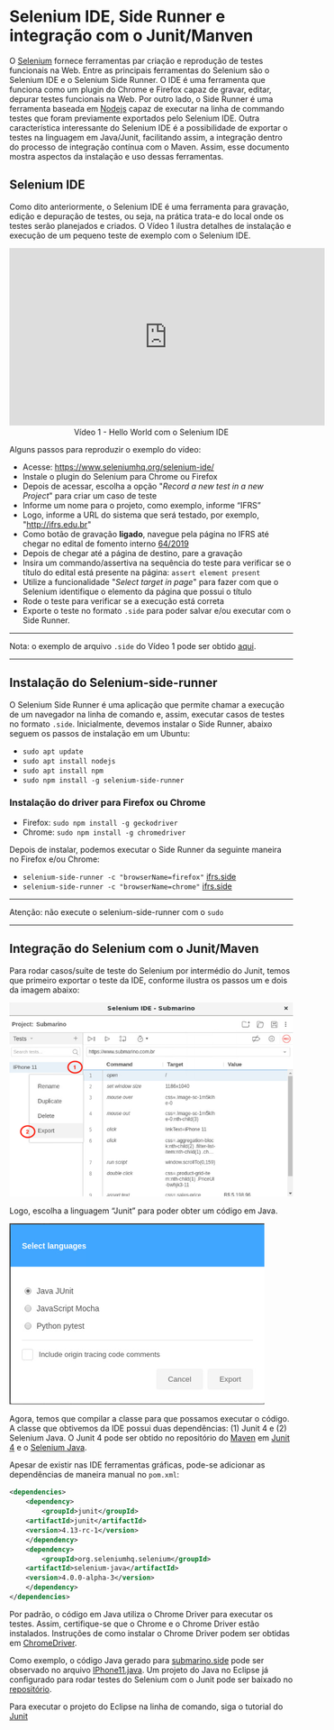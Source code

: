 # Selenium IDE, Side Runner e integração com o Junit/Manven

O [Selenium](https://www.selenium.dev) fornece ferramentas par criação e reprodução de testes funcionais na Web. Entre as principais ferramentas do Selenium são o Selenium IDE e o Selenium Side Runner. O IDE é uma ferramenta que funciona como um plugin do Chrome e Firefox capaz de gravar, editar, depurar testes funcionais na Web. Por outro lado, o Side Runner é uma ferramenta baseada em [Nodejs](https://nodejs.org/en/) capaz de executar na linha de commando testes que foram previamente exportados pelo Selenium IDE. Outra característica interessante do Selenium IDE é a possibilidade de exportar o testes na linguagem em Java/Junit, facilitando assim, a integração dentro do processo de integração contínua com o Maven. Assim, esse documento mostra aspectos da instalação e uso dessas ferramentas.

## Selenium IDE

Como dito anteriormente, o Selenium IDE é uma ferramenta para gravação, edição e depuração de testes, ou seja, na prática trata-e do local onde os testes serão planejados e criados. O Vídeo 1 ilustra detalhes de instalação e execução de um pequeno teste de exemplo com o Selenium IDE.

<center>
    <iframe
    width="560" height="315"
    src="https://www.youtube.com/embed/l2vfOkYwQlE"
    frameborder="0"
    allow="accelerometer; autoplay; clipboard-write; encrypted-media; gyroscope; picture-in-picture"
    allowfullscreen>
    </iframe>
</center>

<center>Vídeo 1 - Hello World com o Selenium IDE</center>

Alguns passos para reproduzir o exemplo do vídeo:

* Acesse: https://www.seleniumhq.org/selenium-ide/
* Instale o plugin do Selenium para Chrome ou Firefox
* Depois de acessar, escolha a opção "*Record a new test in a new Project*" para criar um caso de teste
* Informe um nome para o projeto, como exemplo, informe “IFRS”
* Logo, informe a URL do sistema que será testado, por exemplo, "http://ifrs.edu.br"
* Como botão de gravação **ligado**, navegue pela página no IFRS até chegar no edital de fomento interno  [64/2019](https://ifrs.edu.br/editais/edital-ifrs-no-64-2019-fomento-interno-para-projetos-de-pesquisa-e-inovacao-2020-2021/)
* Depois de chegar até a página de destino, pare a gravação
* Insira um commando/assertiva na sequência do teste para verificar se o título do edital está presente na página: `assert element present`
* Utilize a funcionalidade "*Select target in page*" para fazer com que o Selenium identifique o elemento da página que possui o título
* Rode o teste para verificar se a execução está correta
* Exporte o teste no formato `.side` para poder salvar e/ou executar com o Side Runner.

---
Nota: o exemplo de arquivo `.side` do Vídeo 1 pode ser obtido [aqui](https://github.com/rodrigoprestesmachado/vvs/blob/master/selenium/ifrs.side).

---

## Instalação do Selenium-side-runner

O Selenium Side Runner é uma aplicação que permite chamar a execução de um navegador na linha de comando e, assim, executar casos de testes no formato `.side`. Inicialmente, devemos instalar o Side Runner, abaixo seguem os passos de instalação em um Ubuntu:

* `sudo apt update`
* `sudo apt install nodejs`
* `sudo apt install npm`
* `sudo npm install -g selenium-side-runner`

### Instalação do driver para Firefox ou Chrome

* Firefox: `sudo npm install -g geckodriver`
* Chrome: `sudo npm install -g chromedriver`

Depois de instalar, podemos executar o Side Runner da seguinte maneira no Firefox e/ou Chrome:

* `selenium-side-runner -c "browserName=firefox"` [ifrs.side](https://github.com/rodrigoprestesmachado/vvs/blob/master/selenium/ifrs.side)
* `selenium-side-runner -c "browserName=chrome"` [ifrs.side](https://github.com/rodrigoprestesmachado/vvs/blob/master/selenium/ifrs.side)

---
Atenção: não execute o selenium-side-runner com o `sudo`

---

## Integração do Selenium com o Junit/Maven

Para rodar casos/suíte de teste do Selenium por intermédio do Junit, temos que primeiro exportar o teste da IDE, conforme ilustra os passos um e dois da imagem abaixo:

![](img/SeleniumJunitExport.png)

Logo, escolha a linguagem “Junit” para poder obter um código em Java.

![](img/SeleniumJunit.png)

Agora, temos que compilar a classe para que possamos executar o código. A classe que obtivemos da IDE possui duas dependências: (1) Junit 4 e (2) Selenium Java. O Junit 4 pode ser obtido no repositório do [Maven](https://mvnrepository.com) em [Junit 4](https://mvnrepository.com/artifact/junit/junit) e o [Selenium Java](https://mvnrepository.com/artifact/org.seleniumhq.selenium/selenium-java).

Apesar de existir nas IDE ferramentas gráficas, pode-se adicionar as dependências de maneira manual no `pom.xml`:

```xml
<dependencies>
    <dependency>
        <groupId>junit</groupId>
  	<artifactId>junit</artifactId>
  	<version>4.13-rc-1</version>
    </dependency>
    <dependency>
        <groupId>org.seleniumhq.selenium</groupId>
  	<artifactId>selenium-java</artifactId>
  	<version>4.0.0-alpha-3</version>
    </dependency>
</dependencies>
```

Por padrão, o código em Java utiliza o Chrome Driver para executar os testes. Assim, certifique-se que o Chrome e o Chrome Driver estão instalados. Instruções de como instalar o Chrome Driver podem ser obtidas em [ChromeDriver](https://github.com/SeleniumHQ/selenium/wiki/ChromeDriver).

Como exemplo, o código Java gerado para [submarino.side](https://github.com/rodrigoprestesmachado/vvs/blob/master/selenium/code/submarino.side) pode ser observado no arquivo [IPhone11.java](https://github.com/rodrigoprestesmachado/vvs/blob/master/selenium/code/IPhone11Test.java). Um projeto do Java no Eclipse já configurado para rodar testes do Selenium com o Junit pode ser baixado no [repositório](https://github.com/rodrigoprestesmachado/vvs/tree/master/selenium/code/SeleniumJunit).

Para executar o projeto do Eclipse na linha de comando, siga o tutorial do [Junit](https://github.com/rodrigoprestesmachado/vvs/wiki/Junit)
